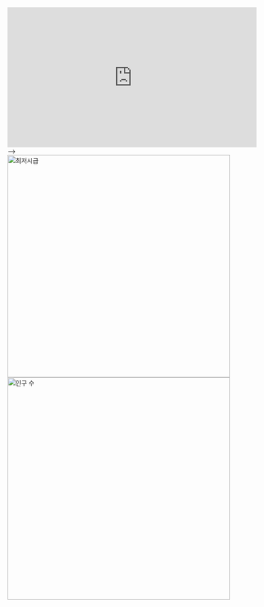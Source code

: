 <iframe width="560" height="315" src="https://www.youtube.com/embed/eshNApdKJ5g?si=SEg9rdvi6oQpO4kj" title="YouTube video player" frameborder="0" allow="accelerometer; autoplay; clipboard-write; encrypted-media; gyroscope; picture-in-picture; web-share" allowfullscreen></iframe> -->
<img src="https://github.com/user-attachments/assets/f3767c56-043a-4f92-ba15-953210e57478" width="500" hegiht ="500" alt="최저시급" />
<img src="https://github.com/skwnddp/skwnddp/assets/119595705/e5175c1d-6e32-4484-a942-d03c12f6ef7c" width="500" hegiht ="500" alt="인구 수" />
